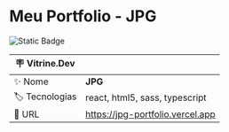 <h1> Meu Portfolio - JPG </h1>

![Static Badge](https://img.shields.io/badge/Status-_Finalizado-green?style=for-the-badge)

| :placard: Vitrine.Dev |     |
| -------------  | --- |
| :sparkles: Nome        | **JPG**
| :label: Tecnologias | react, html5, sass, typescript
| :rocket: URL         | https://jpg-portfolio.vercel.app

